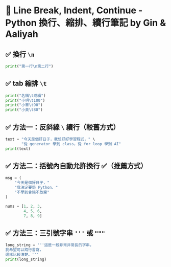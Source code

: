 # 📗 Line Break, Indent, Continue - Python 換行、縮排、續行筆記 by Gin & Aaliyah

## ✅ 換行 `\n`
```python
print("第一行\n第二行")
```

## ✅ tab 縮排 `\t`
```python
print("名稱\t成績")
print("小明\t100")
print("小華\t90")
print("小美\t80")
```

## ✅ 方法一：反斜線 `\` 續行（較舊方式）
```python
text = "今天是個好日子，我想好好學習程式，" \
       "從 generator 學到 class，從 for loop 學到 AI"
print(text)
```

## ✅ 方法二：括號內自動允許換行 ✅（推薦方式）
```python
msg = (
    "今天是個好日子，"
    "我決定要學 Python，"
    "不學到會絕不放棄"
)

nums = [1, 2, 3,
        4, 5, 6,
        7, 8, 9]
```

## ✅ 方法三：三引號字串 `'''` 或 `"""`
```python
long_string = '''這是一段非常非常長的字串，
我希望可以跨行書寫，
這樣比較清楚。'''
print(long_string)
```
